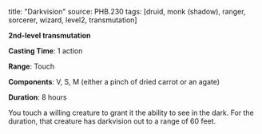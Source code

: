 title: "Darkvision"
source: PHB.230
tags: [druid, monk (shadow), ranger, sorcerer, wizard, level2, transmutation]

**2nd-level transmutation**

**Casting Time**: 1 action

**Range**: Touch

**Components**: V, S, M (either a pinch of dried carrot or an agate)

**Duration**: 8 hours

You touch a willing creature to grant it the ability to see in the dark. For the duration, that creature has darkvision out to a range of 60 feet.
